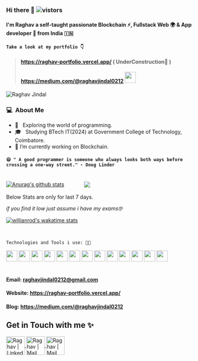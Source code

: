 ### Hi there 👋  ![vistors](https://visitor-badge.laobi.icu/badge?page_id=HiberNuts.HiberNuts)

#### I'm Raghav a self-taught passionate Blockchain ⚡, Fullstack Web 🌍 & App developer 🚀 from India 🇮🇳

#### `Take a look at my portfolio 👇`
> #### https://raghav-portfolio.vercel.app/ ( UnderConstruction🚧 )
> #### https://medium.com/@raghavjindal0212 <img height="30" src="https://img.icons8.com/sf-regular/2x/medium-logo.png">


![Raghav Jindal](https://user-images.githubusercontent.com/75308493/160169457-7c59b1e5-ff22-4ad9-990b-986a63f24995.jpg)


### 💻 &nbsp;About Me 

- 🤔 &nbsp; Exploring the world of programming.
- 🎓 &nbsp; Studying BTech IT(2024) at Government College of Technology, Coimbatore.
- 🔭  I’m currently working on Blockchain.
####   `😄 " A good programmer is someone who always looks both ways before crossing a one-way street." - Doug Linder`

</br>
 <a href="https://github.com/anuraghazra/github-readme-stats"><img align="center" src="https://github-readme-stats.vercel.app/api?username=HiberNuts&show_icons=true&theme=rose_pine" alt="Anurag's github stats" /></a>  <a  href="https://github.com/anuraghazra/github-readme-stats"><img style="margin-left: 50px" align="center" src="https://github-readme-stats.vercel.app/api/top-langs/?username=HiberNuts&layout=compact&theme=dark&hide_border=true" /></a> 
</br>

<!-- <div>
![Anurag's GitHub stats](https://github-readme-stats.vercel.app/api?username=HiberNuts&show_icons=true&theme=rose_pine)
</br>
[![Top Langs](https://github-readme-stats.vercel.app/api/top-langs/?username=HiberNuts&layout=compact)](https://github.com/anuraghazra/github-readme-stats)
</div> -->
</br>
<div>
Below Stats are only for last 7 days.
 
*if you find it low just assume i have my exams🤓* 
</br>

[![willianrod's wakatime stats](https://github-readme-stats.vercel.app/api/wakatime?username=HiberNuts&v=2)](https://github.com/anuraghazra/github-readme-stats)
</div>


</br>

`Technologies and Tools i use: 👨‍💻 `
</br>
<div>

<img height="30" src="https://encrypted-tbn0.gstatic.com/images?q=tbn:ANd9GcSh3qYLAkXbaf7Ddym06OAkjwn-2dEsK-HGDOZqd-Ix5n1RqILK35KQR4jH8POMhU_3LUo&usqp=CAU">
<img height="30" src="https://user-images.githubusercontent.com/75308493/189981733-253d36dd-a461-47b2-a593-39959e3263c9.png">
<img height="30" src="https://seeklogo.com/images/H/hardhat-logo-888739EBB4-seeklogo.com.png">
<img height="30" src="https://user-images.githubusercontent.com/75308493/189980892-ca0b5750-3555-4719-9011-c870cabb80be.png">
<img height="30" src="https://cdn4.iconfinder.com/data/icons/logos-3/600/React.js_logo-512.png">
<img height="30" src="https://w7.pngwing.com/pngs/925/447/png-transparent-express-js-node-js-javascript-mongodb-node-js-text-trademark-logo-thumbnail.png">
<img height="30" src="https://1000logos.net/wp-content/uploads/2020/08/MongoDB-Emblem-500x313.jpg">
<img height="30" src="https://cdn.sanity.io/images/l8v0l0pb/production/d8c8025b1695a3f14f849b99afc71d917ef40813-480x480.png">
<img height="30" src="https://cdn.sanity.io/images/l8v0l0pb/production/08ac37aeccf34ea0b7c4649e221679220d7c2ceb-480x480.png"> 
<img height="30" src="https://cdn.sanity.io/images/l8v0l0pb/production/a804a741fb26f6c236c73086a87cfc9f64106401-480x480.png">
  <img height="30" src="https://cdn.sanity.io/images/l8v0l0pb/production/4fe2a405f87c20361b6231f2ff542dfa79aea801-64x64.png">
  <img height="30" src="https://cdn.sanity.io/images/l8v0l0pb/production/7e26d6d140d015c48792871ed30231c133f929c0-48x48.png">
  <img height="30" src="https://cdn.sanity.io/images/l8v0l0pb/production/09532d7c1755c8a4086fc78d7edef8b71d398317-64x64.png">

</div>


</br>

#### Email: raghavjindal0212@gmail.com
#### Website: https://raghav-portfolio.vercel.app/
#### Blog: https://medium.com/@raghavjindal0212

## Get in Touch with me ✨
<div>
  <a href="https://www.linkedin.com/in/raghav-jindal-a56538212/">
    <img align="center" alt="Raghav | LinkedIn" width="50px" src="https://img.icons8.com/bubbles/2x/linkedin.png" />
  </a>
  <a href="mailto:raghavjindal0212@gmail.com">
    <img align="center" alt="Raghav | Mail" width="50px" src="https://img.icons8.com/bubbles/2x/apple-mail.png" />
  </a>
 <a href="https://www.instagram.com/raghavjindal02/">
    <img align="center" alt="Raghav | Mail" width="50px" src="https://img.icons8.com/bubbles/2x/instagram-new--v2.png" />
  </a>
</div>


<!--
**HiberNuts/HiberNuts** is a ✨ _special_ ✨ repository because its `README.md` (this file) appears on your GitHub profile.

Here are some ideas to get you started:



- 🔭 I’m currently working on ...
- 🌱 I’m currently learning ...
- 👯 I’m looking to collaborate on ...
- 🤔 I’m looking for help with ...
- 💬 Ask me about ...
- 📫 How to reach me: ...
- 😄 Pronouns: ...
- ⚡ Fun fact: ...
-->
